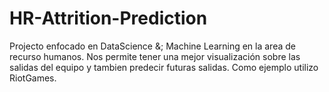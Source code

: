 # HR-Attrition-Prediction
Projecto enfocado en DataScience &; Machine Learning en la area de recurso humanos. Nos permite tener una mejor visualización sobre las salidas del equipo y tambien predecir futuras salidas. Como ejemplo utilizo RiotGames.
